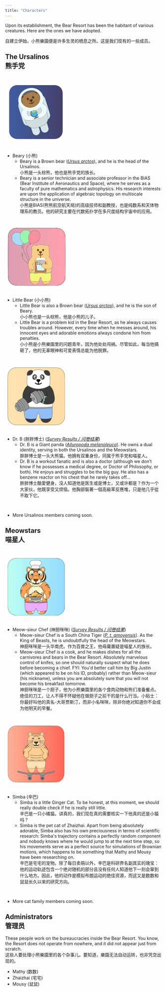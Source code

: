 ```yaml
---
title: "Characters"
---
```


Upon its establishment, the Bear Resort has been the habitant of various creatures. Here are the ones we have adopted. 

自建立伊始，小熊樂園便是许多生灵的栖息之所。这是我们现有的一些成员。

## The Ursalinos <br> 熊手党

# <img src="beary.png" style="height: 200px;">

- Beary (小熊)
    - Beary is a Brown bear ([*Ursus arctos*](https://en.wikipedia.org/wiki/Brown_bear)), and he is the head of the Ursalinos. <br> 小熊是一头棕熊，他也是熊手党的族长。
    - Beary is a senior technician and associate professor in the BIAS (Bear Institute of Aeronautics and Space), where he serves as a faculty of pure mathematics and astrophysics. His research interests are upon the application of algebraic topology on multiscale structure in the universe. <br> 小熊是BIAS(熊熊航空航天局)的高级技师和副教授，也是纯数系和天体物理系的教员。他的研究主要在代数拓扑学在多尺度结构宇宙中的应用。

# <img src="little-bear.png" style="height: 200px;">

- Little Bear (小小熊)
    - Little Bear is also a Brown bear ([*Ursus arctos*](https://en.wikipedia.org/wiki/Brown_bear)), and he is the son of Beary. <br> 小小熊也是一头棕熊，他是小熊的儿子。
    - Little Bear is a problem kid in the Bear Resort, as he always causes troubles around. However, every time when he messes around, his innocent eyes and adorable emotions always condone him from penalties. <br> 小小熊是小熊樂園里的问题青年，因为他处处闯祸。尽管如此，每当他搞砸了，他的无辜眼神和可爱表情总能为他脱罪。

# <img src="dr-b.png" style="height: 200px;">

- Dr. B (胖胖博士) ([*Survey Results / 问卷结果*](https://docs.google.com/forms/d/e/1FAIpQLSdzFX4EANLZvD9Y2l2mYN_56jX23oaFzY7fUjT8BAuToITpKQ/viewanalytics?usp=form_confirm))
    - Dr. B is a Giant panda ([*Ailuropoda melanoleuca*](https://en.wikipedia.org/wiki/Giant_panda)). He owns a dual identity, serving in both the Ursalinos and the Meowstars. <br> 胖胖博士是一头大熊猫。他拥有双重身份，同属于熊手党和喵星人。
    - Dr. B is a workout fanatic and is also a doctor (although we don’t know if he possesses a medical degree, or Doctor of Philosophy, or both). He enjoys and struggles to be the big guy. He also has a benzene reactor on his chest that he rarely takes off... <br> 胖胖博士酷愛健身，沒人知道他是医生或是博士，又或许都是？作为一个大家伙，他既享受又烦恼。他胸部裝著一個高級苯反應堆，只是他几乎從不取下它。
<br>

- More Ursalinos members coming soon.

## Meowstars <br> 喵星人

# <img src="tiger.png" style="height: 200px;">

- Meow-sieur Chef (神厨咪咪) ([*Survey Results / 问卷结果*](https://docs.google.com/forms/d/e/1FAIpQLSeSW_F1lZ-YPX4SVYt6Ryv5MRwZlF0ktrK1k7WABXoYVraSNQ/viewanalytics?usp=form_confirm))
    - Meow-sieur Chef is a South China Tiger ([*P. t. amoyensis*](https://en.wikipedia.org/wiki/South_China_tiger)). As the King of Beasts, he is undoubtfully the head of the Meowstars. <br> 神厨咪咪是一头华南虎。作为百兽之王，他毋庸置疑是喵星人的族长。
    - Meow-sieur Chef is a cook, and he makes dishes for all the carnivores and bears in the Bear Resort. Absolutely marvelous control of knifes, so one should naturally suspect what he does before becoming a chief. FYI: You'd better call him by Big Justin (which appeared to be on his ID, probably) rather than Meow-sieur (his nickname), unless you are absolutely sure that you will not become his breakfast tomorrow. <br> 神厨咪咪是一个厨子，他为小熊樂園里的各个食肉动物和熊们准备餐点。绝佳的刀工，让人不得不怀疑他在做厨子之前干的是什么行当。小贴士：你最好叫他的真名-大哥贾斯汀，而非小名咪咪，除非你绝对知道你不会成为他明天的早餐。

# <img src="simba.png" style="height: 200px;">

- Simba (辛巴)
    - Simba is a little Ginger Cat. To be honest, at this moment, we should really double check if he is really still little. <br> 辛巴是一只小橘猫。讲真的，我们现在真的需要核实一下他真的还是小猫吗？
    - Simba is the pet cat of Zhaizhai. Apart from being absolutely adorable, Simba also has his own preciousness in terms of scientific research: Simba's trajectory contains a perfectly random component and nobody knows where he would jump to at the next time step, so his movements serve as a perfect source for simulations of Brownian motions, which happens to be something that Mathy and Mousy have been researching on. <br> 辛巴是宅宅的宠物。除了每日卖萌以外，辛巴是科研界名副其实的瑰宝：他的运动轨迹包含一个绝对随机的部分且没有任何人知道他下一刻会窜到什么地方。因此，他的动作是模拟布朗运动的绝佳资源，而这又是数数和鼠鼠长久以来的研究方向。

<br>

- More cat family members coming soon.

## Administrators <br> 管理员

These people work on the bureaucracies inside the Bear Resort. You know, the Resort does not operate from nowhere, and it did not appear just from scratch. <br> 这些人要处理小熊樂園里的各个杂事儿。要知道，樂園无法自动运转，也非凭空出现的。

- Mathy (数数)
- Zhaizhai (宅宅)
- Mousy (鼠鼠)